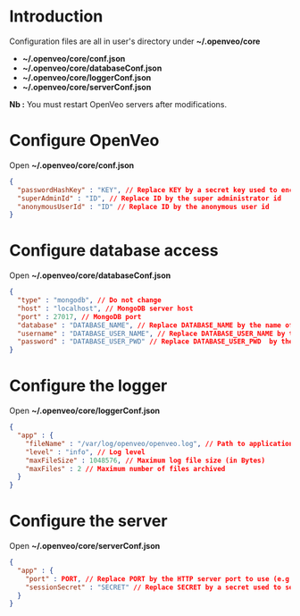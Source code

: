# Introduction

Configuration files are all in user's directory under **~/.openveo/core**

- **~/.openveo/core/conf.json**
- **~/.openveo/core/databaseConf.json**
- **~/.openveo/core/loggerConf.json**
- **~/.openveo/core/serverConf.json**

**Nb :** You must restart OpenVeo servers after modifications.

# Configure OpenVeo

Open **~/.openveo/core/conf.json**

```json
{
  "passwordHashKey" : "KEY", // Replace KEY by a secret key used to encrypt users passwords
  "superAdminId" : "ID", // Replace ID by the super administrator id
  "anonymousUserId" : "ID" // Replace ID by the anonymous user id
}
```

# Configure database access

Open **~/.openveo/core/databaseConf.json**

```json
{
  "type" : "mongodb", // Do not change
  "host" : "localhost", // MongoDB server host
  "port" : 27017, // MongoDB port
  "database" : "DATABASE_NAME", // Replace DATABASE_NAME by the name of the OpenVeo database
  "username" : "DATABASE_USER_NAME", // Replace DATABASE_USER_NAME by the name of the database user
  "password" : "DATABASE_USER_PWD" // Replace DATABASE_USER_PWD  by the password of the database user
}
```

# Configure the logger

Open **~/.openveo/core/loggerConf.json**

```json
{
  "app" : {
    "fileName" : "/var/log/openveo/openveo.log", // Path to application log file
    "level" : "info", // Log level
    "maxFileSize" : 1048576, // Maximum log file size (in Bytes)
    "maxFiles" : 2 // Maximum number of files archived
  }
}
```

# Configure the server

Open **~/.openveo/core/serverConf.json**

```json
{
  "app" : {
    "port" : PORT, // Replace PORT by the HTTP server port to use (e.g. 3000)
    "sessionSecret" : "SECRET" // Replace SECRET by a secret used to secure HTTP sessions
  }
}
```
